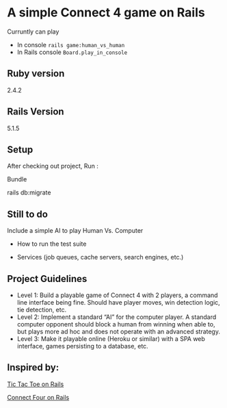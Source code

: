 # A simple Connect 4 game on Rails

Curruntly can play 
- In console  `rails game:human_vs_human`
- In Rails console  `Board.play_in_console`

## Ruby version

2.4.2

## Rails Version

5.1.5

## Setup

After  checking out project, Run :

Bundle

rails db:migrate


## Still to do 

Include a simple AI to play Human Vs. Computer

* How to run the test suite

* Services (job queues, cache servers, search engines, etc.)

## Project Guidelines
- Level 1: Build a playable game of Connect 4 with 2 players, a command line interface being fine.  Should have player moves, win detection logic, tie detection, etc.  
- Level 2: Implement a standard “AI” for the computer player.  A standard computer opponent should block a human from winning when able to, but plays more ad hoc and does not operate with an advanced strategy.
- Level 3:  Make it playable online (Heroku or similar) with a SPA web interface, games persisting to a database,  etc.

## Inspired by:

[Tic Tac Toe on Rails](https://github.com/MrPowers/tic_tac_toe)

[Connect Four on Rails](https://github.com/buwilliams/connect-four)



